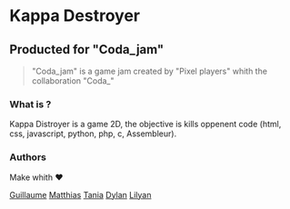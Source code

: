 # Kappa Destroyer

## Producted for "Coda_jam"
> "Coda_jam" is a game jam created by "Pixel players" whith the collaboration "Coda_"

### What is ?

Kappa Distroyer is a game 2D, the objective is kills oppenent code (html, css, javascript, python, php, c, Assembleur).

### Authors

Make whith ❤️

[Guillaume](https://github.com/GuillaumeSIMONJP)
[Matthias](https://github.com/Mattoucoding)
[Tania](https://github.com/teenkywinky)
[Dylan](https://github.com/DylanS45)
[Lilyan](https://github.com/DIGYSKY)
